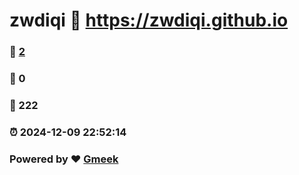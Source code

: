 # zwdiqi :link: https://zwdiqi.github.io 
### :page_facing_up: [2](https://zwdiqi.github.io/tag.html) 
### :speech_balloon: 0 
### :hibiscus: 222 
### :alarm_clock: 2024-12-09 22:52:14 
### Powered by :heart: [Gmeek](https://github.com/Meekdai/Gmeek)
